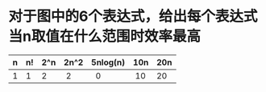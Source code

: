 # 对于图中的6个表达式，给出每个表达式当n取值在什么范围时效率最高 #
| n | n! | 2^n | 2n^2 | 5nlog(n) | 10n | 20n |
|---|---|---|---|---|---|---|
| 1 | 1  | 2   |  2   |   0      |  10 | 20  |
